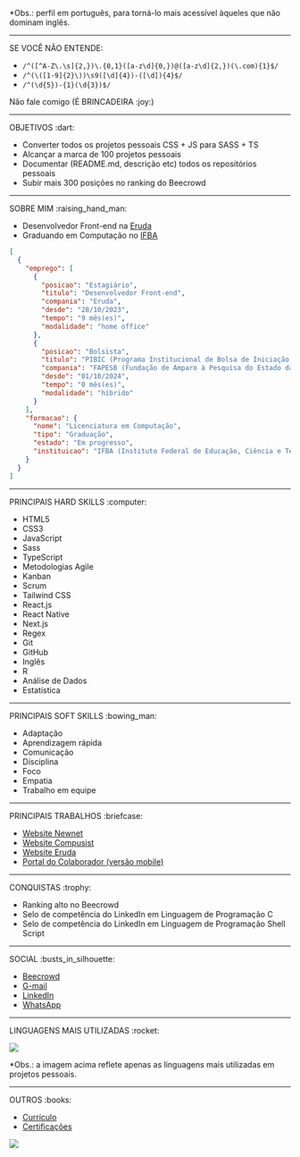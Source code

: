 <p>*Obs.: perfil em português, para torná-lo mais acessível àqueles que não dominam inglês.</p>

<hr />

<div>
  <p>SE VOCÊ NÃO ENTENDE:</p>
  <ul>
    <li><code>/^([^A-Z\.\s]{2,})\.{0,1}([a-z\d]{0,})@([a-z\d]{2,})(\.com){1}$/</code></li>
    <li><code>/^(\([1-9]{2}\))\s9([\d]{4})-([\d]){4}$/</code></li>
    <li><code>/^(\d{5})-{1}(\d{3})$/</code></li>
  </ul>
  <p>Não fale comigo (É BRINCADEIRA :joy:)</p>
</div>

<hr />

<div>
  <p>OBJETIVOS :dart:</p>
  <ul>
    <li>Converter todos os projetos pessoais CSS + JS para SASS + TS</li>
    <li>Alcançar a marca de 100 projetos pessoais</li>
    <li>Documentar (README.md, descrição etc) todos os repositórios pessoais</li>
    <li>Subir mais 300 posições no ranking do Beecrowd</li>
  </ul>
</div>

<hr />

<div>
  <p>SOBRE MIM :raising_hand_man:</p>
  <ul>
    <li>Desenvolvedor Front-end na <a href="https://www.eruda.com.br">Eruda</a></li>
    <li>Graduando em Computação no <a href="https://portal.ifba.edu.br/jacobina">IFBA</a></li>
  </ul>

  ```json
  [
    {
      "emprego": [
        {
          "posicao": "Estagiário",
          "titulo": "Desenvolvedor Front-end",
          "compania": "Eruda",
          "desde": "28/10/2023",
          "tempo": "9 mês(es)",
          "modalidade": "home office"
        },
        {
          "posicao": "Bolsista",
          "titulo": "PIBIC (Programa Institucional de Bolsa de Iniciação Científica)",
          "compania": "FAPESB (Fundação de Amparo à Pesquisa do Estado da Bahia)",
          "desde": "01/10/2024",
          "tempo": "0 mês(es)",
          "modalidade": "híbrido"
        }
      ],
      "formacao": {
        "nome": "Licenciatura em Computação",
        "tipo": "Graduação",
        "estado": "Em progresso",
        "instituicao": "IFBA (Instituto Federal de Educação, Ciência e Tecnologia da Bahia)"
      }
    }
  ]
  ```
 </div>

 <hr />

 <div>
  <p>PRINCIPAIS HARD SKILLS :computer:</p>
  <ul>
    <li>HTML5</li>
    <li>CSS3</li>
    <li>JavaScript</li>
    <li>Sass</li>
    <li>TypeScript</li>
    <li>Metodologias Agile</li>
    <li>Kanban</li>
    <li>Scrum</li>
    <li>Tailwind CSS</li>
    <li>React.js</li>
    <li>React Native</li>
    <li>Next.js</li>
    <li>Regex</li>
    <li>Git</li>
    <li>GitHub</li>
    <li>Inglês</li>
    <li>R</li>
    <li>Análise de Dados</li>
    <li>Estatística</li>
  </ul>
</div>

<hr />

<div>
  <p>PRINCIPAIS SOFT SKILLS :bowing_man:</p>
  <ul>
    <li>Adaptação</li>
    <li>Aprendizagem rápida</li>
    <li>Comunicação</li>
    <li>Disciplina</li>
    <li>Foco</li>
    <li>Empatia</li>
    <li>Trabalho em equipe</li>
  </ul>
</div>

<hr />

<div>
  <p>PRINCIPAIS TRABALHOS :briefcase:</p>
  <ul>
    <li><a href="https://www.newnet.com.br/">Website Newnet</a></li>
    <li><a href="https://www.compusist.com.br/">Website Compusist</a></li>
    <li><a href="https://www.eruda.com.br/">Website Eruda</a></li>
    <li><a href="https://colaborador.newnet.com.br/">Portal do Colaborador (versão mobile)</a></li>
  </ul>
</div>

<hr />

<div>
  <p>CONQUISTAS :trophy:</p>
  <ul>
    <li>Ranking alto no Beecrowd</li>
    <li>Selo de competência do LinkedIn em Linguagem de Programação C</li>
    <li>Selo de competência do LinkedIn em Linguagem de Programação Shell Script</li>
  </ul>
</div>

<hr />

<div>
  <p>SOCIAL :busts_in_silhouette:</p>
  <ul>
    <li><a href="https://zolppy.github.io/my-links/">Beecrowd</a></li>
    <li><a href="https://zolppy.github.io/my-links/">G-mail</a></li>
    <li><a href="https://zolppy.github.io/my-links/">LinkedIn</a></li>
    <li><a href="https://zolppy.github.io/my-links/">WhatsApp</a></li>
  </ul>
</div>

<hr />

<div>
  <p>LINGUAGENS MAIS UTILIZADAS :rocket:</p>
  <img loading="lazy" src="https://github-readme-stats.vercel.app/api/top-langs/?username=zolppy&layout=pie&langs_count=99&theme=dark" />
  <p>*Obs.: a imagem acima reflete apenas as linguagens mais utilizadas em projetos pessoais.</p>
</div>

<hr />

<div>
  <p>OUTROS :books:</p>
  <ul>
    <li><a href="https://zolppy.github.io/my-links/">Currículo</a></li>
    <li><a href="https://zolppy.github.io/my-links/">Certificações</a></li>
  </ul>
</div>

<span>[![](https://visitcount.itsvg.in/api?id=zolppy&icon=5&color=12)](https://visitcount.itsvg.in)</span>
